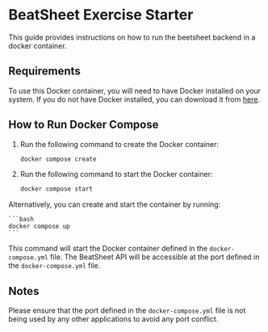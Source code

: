 # BeatSheet Exercise Starter
This guide provides instructions on how to run the beetsheet backend in a docker container.

## Requirements

To use this Docker container, you will need to have Docker installed on your system. If you do not have Docker installed, you can download it from [here](https://www.docker.com/products/docker-desktop).

## How to Run Docker Compose

1. Run the following command to create the Docker container:

    ```bash
    docker compose create
    ```

2. Run the following command to start the Docker container:

    ```bash
    docker compose start
    ```

Alternatively, you can create and start the container by running:

    ```bash
    docker compose up
    ```
  
This command will start the Docker container defined in the `docker-compose.yml` file. The BeatSheet API will be accessible at the port defined in the `docker-compose.yml` file.

## Notes
Please ensure that the port defined in the `docker-compose.yml` file is not being used by any other applications to avoid any port conflict.
